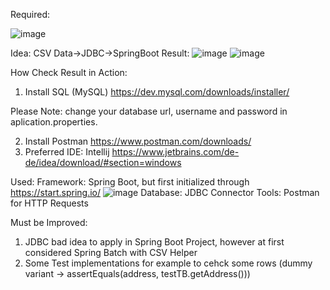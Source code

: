 Required:

![image](https://user-images.githubusercontent.com/101942591/177436056-7e74f616-954e-40ca-ad5a-e15c1311c8c0.png)

Idea: CSV Data->JDBC->SpringBoot
Result:
![image](https://user-images.githubusercontent.com/101942591/177436176-2ba3fef4-be5a-4acd-9e2d-463095631d05.png)
![image](https://user-images.githubusercontent.com/101942591/177436144-6f1b605f-a495-4c26-b4be-a831d256dae3.png)

How Check Result in Action:
1. Install SQL (MySQL) 
https://dev.mysql.com/downloads/installer/

Please Note: change your database url, username and password in aplication.properties.

2. Install Postman 
https://www.postman.com/downloads/
3. Preferred IDE: Intellij
https://www.jetbrains.com/de-de/idea/download/#section=windows

Used:
Framework: Spring Boot, but first initialized through https://start.spring.io/
![image](https://user-images.githubusercontent.com/101942591/177436525-33b6b863-c4ac-4d42-a221-e37cd883e95a.png)
Database: JDBC Connector
Tools: Postman for HTTP Requests

Must be Improved:
1. JDBC bad idea to apply in Spring Boot Project, however at first considered Spring Batch with CSV Helper
2. Some Test implementations for example to cehck some rows (dummy variant -> assertEquals(address, testTB.getAddress()))
